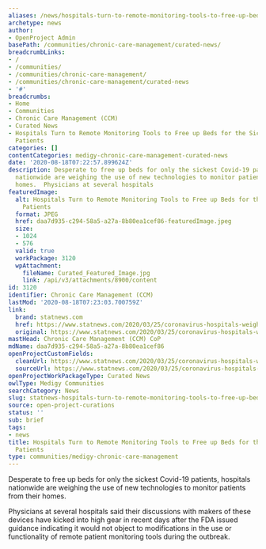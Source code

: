 ```yaml
---
aliases: /news/hospitals-turn-to-remote-monitoring-tools-to-free-up-beds-for-the-sickest-coronavirus-patients
archetype: news
author:
- OpenProject Admin
basePath: /communities/chronic-care-management/curated-news/
breadcrumbLinks:
- /
- /communities/
- /communities/chronic-care-management/
- /communities/chronic-care-management/curated-news
- '#'
breadcrumbs:
- Home
- Communities
- Chronic Care Management (CCM)
- Curated News
- Hospitals Turn to Remote Monitoring Tools to Free up Beds for the Sickest Coronavirus
  Patients
categories: []
contentCategories: medigy-chronic-care-management-curated-news
date: '2020-08-18T07:22:57.899624Z'
description: Desperate to free up beds for only the sickest Covid-19 patients, hospitals
  nationwide are weighing the use of new technologies to monitor patients from their
  homes.  Physicians at several hospitals
featuredImage:
  alt: Hospitals Turn to Remote Monitoring Tools to Free up Beds for the Sickest Coronavirus
    Patients
  format: JPEG
  href: daa7d935-c294-58a5-a27a-8b80ea1cef86-featuredImage.jpeg
  size:
  - 1024
  - 576
  valid: true
  workPackage: 3120
  wpAttachment:
    fileName: Curated_Featured_Image.jpg
    link: /api/v3/attachments/8900/content
id: 3120
identifier: Chronic Care Management (CCM)
lastMod: '2020-08-18T07:23:03.700759Z'
link:
  brand: statnews.com
  href: https://www.statnews.com/2020/03/25/coronavirus-hospitals-weigh-remote-patient-monitoring-tools/
  original: https://www.statnews.com/2020/03/25/coronavirus-hospitals-weigh-remote-patient-monitoring-tools/
mastHead: Chronic Care Management (CCM) CoP
mdName: daa7d935-c294-58a5-a27a-8b80ea1cef86
openProjectCustomFields:
  cleanUrl: https://www.statnews.com/2020/03/25/coronavirus-hospitals-weigh-remote-patient-monitoring-tools/
  sourceUrl: https://www.statnews.com/2020/03/25/coronavirus-hospitals-weigh-remote-patient-monitoring-tools/
openProjectWorkPackageType: Curated News
owlType: Medigy Communities
searchCategory: News
slug: statnews-hospitals-turn-to-remote-monitoring-tools-to-free-up-beds-for-the-sickest-coronavirus-patients
source: open-project-curations
status: ''
sub: brief
tags:
- news
title: Hospitals Turn to Remote Monitoring Tools to Free up Beds for the Sickest Coronavirus
  Patients
type: communities/medigy-chronic-care-management
---
```


Desperate to free up beds for only the sickest Covid-19 patients, hospitals nationwide are weighing the use of new technologies to monitor patients from their homes.

Physicians at several hospitals said their discussions with makers of these devices have kicked into high gear in recent days after the FDA issued guidance indicating it would not object to modifications in the use or functionality of remote patient monitoring tools during the outbreak.